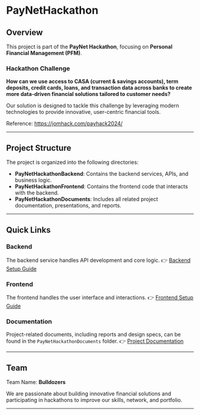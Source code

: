 # PayNetHackathon

## Overview

This project is part of the **PayNet Hackathon**, focusing on **Personal Financial Management (PFM)**.

### Hackathon Challenge
**How can we use access to CASA (current & savings accounts), term deposits, credit cards, loans, and transaction data across banks to create more data-driven financial solutions tailored to customer needs?**

Our solution is designed to tackle this challenge by leveraging modern technologies to provide innovative, user-centric financial tools.

Reference: https://jomhack.com/payhack2024/

---

## Project Structure

The project is organized into the following directories:

- **PayNetHackathonBackend**: Contains the backend services, APIs, and business logic.
- **PayNetHackathonFrontend**: Contains the frontend code that interacts with the backend.
- **PayNetHackathonDocuments**: Includes all related project documentation, presentations, and reports.

---

## Quick Links

### Backend
The backend service handles API development and core logic.
👉 [Backend Setup Guide](./PayNetHackathonBackend/README.md)

### Frontend
The frontend handles the user interface and interactions.
👉 [Frontend Setup Guide](./PayNetHackathonFrontend/README.md)

### Documentation
Project-related documents, including reports and design specs, can be found in the `PayNetHackathonDocuments` folder.
👉 [Project Documentation](./PayNetHackathonDocuments/README.md)

---

## Team

Team Name: **Bulldozers**

We are passionate about building innovative financial solutions and participating in hackathons to improve our skills, network, and portfolio.

---
